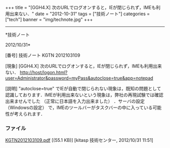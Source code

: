﻿+++
title = "[GGH4.X] 次のURLでログオンすると，IEが閉じられず，IMEも利用出来ない．"
date = "2012-10-31"
tags = ["技術ノート"]
categories = ["tech"]
banner = "img/technote.jpg"
+++

-----------------------------------------------------------------------------------------------------------------------------

*技術ノート

2012/10/31*


[番号]
技術ノート KGTN 2012103109

[現象]
[GGH4.X] 次のURLでログオンすると，IEが閉じられず，IMEも利用出来ない．
<http://host/logon.html?user=Administrator&password=myPass&autoclose=true&app=notepad>

[説明]
"autoclose=true"
でIEが自動で閉じられない現象は，既知の問題として認識しております．IMEが利用出来ないという現象は，弊社の再現試験では確認出来ませんでした
（正常に日本語を入力出来ました） ．サーバの設定 （Windowsの設定）
で，IMEのツールバーがタスクバーの中に入っている可能性が考えられます．


### ファイル

 
 


[KGTN2012103109.pdf](http://techreport.kitasp.net/attachments/download/1073/KGTN2012103109.pdf)
 [(55.1 KB)] [kitasp 技術センター, 2012/10/31
11:51]


 


 

